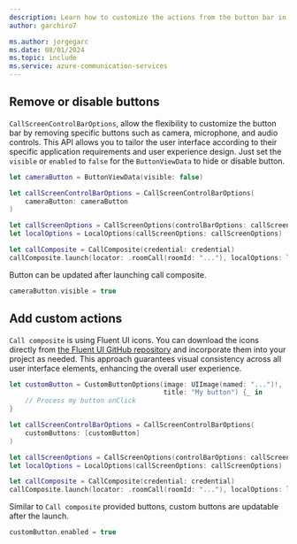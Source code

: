 ```yaml
---
description: Learn how to customize the actions from the button bar in the iOS UI Library
author: garchiro7

ms.author: jorgegarc
ms.date: 08/01/2024
ms.topic: include
ms.service: azure-communication-services
---
```



## Remove or disable buttons

`CallScreenControlBarOptions`, allow the flexibility to customize the button bar by removing specific buttons such as camera, microphone, and audio controls. This API allows you to tailor the user interface according to their specific application requirements and user experience design. Just set the `visible` or `enabled` to `false` for the `ButtonViewData` to hide or disable button.

```swift
let cameraButton = ButtonViewData(visible: false)

let callScreenControlBarOptions = CallScreenControlBarOptions(
    cameraButton: cameraButton
)

let callScreenOptions = CallScreenOptions(controlBarOptions: callScreenControlBarOptions)
let localOptions = LocalOptions(callScreenOptions: callScreenOptions)

let callComposite = CallComposite(credential: credential)
callComposite.launch(locator: .roomCall(roomId: "..."), localOptions: localOptions)
```

Button can be updated after launching call composite.

```swift
cameraButton.visible = true
```


## Add custom actions

`Call composite` is using Fluent UI icons. You can download the icons directly from [the Fluent UI GitHub repository](https://github.com/microsoft/fluentui-system-icons/) and incorporate them into your project as needed. This approach guarantees visual consistency across all user interface elements, enhancing the overall user experience.

```swift
let customButton = CustomButtonOptions(image: UIImage(named: "...")!,
                                       title: "My button") {_ in
    // Process my button onClick
}

let callScreenControlBarOptions = CallScreenControlBarOptions(
    customButtons: [customButton]
)

let callScreenOptions = CallScreenOptions(controlBarOptions: callScreenControlBarOptions)
let localOptions = LocalOptions(callScreenOptions: callScreenOptions)

let callComposite = CallComposite(credential: credential)
callComposite.launch(locator: .roomCall(roomId: "..."), localOptions: localOptions)
```

Similar to `Call composite` provided buttons, custom buttons are updatable after the launch.

```swift
customButton.enabled = true
```
